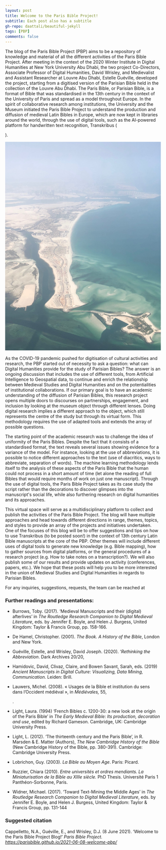 ```yaml
---
layout: post
title: Welcome to the Paris Bible Project!
subtitle: Each post also has a subtitle
gh-repo: daattali/beautiful-jekyll
tags: [PBP]
comments: false
---
```


The blog of the Paris Bible Project (PBP) aims to be a repository of knowledge and material of all the different activities of the Paris Bible Project. After meeting in the context of the 2020 Winter Institute in Digital Humanities at New York University Abu Dhabi, the two project Co-Directors, Associate Professor of Digital Humanities, David Wrisley, and Medievalist and Assistant Researcher at Louvre Abu Dhabi, Estelle Guéville, developed the project, starting from a digitised version of the Parisian Bible held in the collection of the Louvre Abu Dhabi. The Paris Bible, or Parisian Bible, is a format of Bible that was standardised in the 13th century in the context of the University of Paris and spread as a model throughout Europe. In the spirit of collaborative research among institutions, the University and the Museum initiated the Paris Bible Project to understand the production and diffusion of medieval Latin Bibles in Europe, which are now kept in libraries around the world, through the use of digital tools, such as the AI-powered platform for handwritten text recognition, Transkribus (

[https://readcoop.eu/transkribus/]: https://readcoop.eu/transkribus/

).

![Saadiyat-Island](/assets/Al_Jubail_Saadiyat_Island_aerial_view.jpg)

As the COVID-19 pandemic pushed for digitisation of cultural activities and research, the PBP started out of necessity to ask a question: what can Digital Humanities provide for the study of Parisian Bibles? The answer is an ongoing discussion that includes the use of different tools, from Artificial Intelligence to Geospatial data, to continue and enrich the relationship between Medieval Studies and Digital Humanities and on the potentialities of institutional collaborations. If our primary goal is to have an academic understanding of the diffusion of Parisian Bibles, this research project opens multiple doors to discourses on partnerships, engagement, and inclusion by looking at the museum object through different lenses. Doing digital research implies a different approach to the object, which still represents the centre of the study but through its virtual form. This methodology requires the use of adapted tools and extends the array of possible questions. 

The starting point of the academic research was to challenge the idea of uniformity of the Paris Bibles. Despite the fact that it consists of a standardised format, the text reveals several issues showing evidence for a variance of the model. For instance, looking at the use of abbreviations, it is possible to notice different approaches to the text (use of diacritics, ways to abbreviate, separation of words). The machine learning methodology lends itself to the analysis of these aspects of the Paris Bible that the human could not process in a short amount of time (let alone the reading of full Bibles that would require months of work on just one manuscript). Through the use of digital tools, the Paris Bible Project takes as its case study the script rather than the decorations to discover glimpses into the manuscript's social life, while also furthering research on digital humanities and its approaches.

This virtual space will serve as a multidisciplinary platform to collect and publish the activities of the Paris Bible Project. The blog will have multiple approaches and head towards different directions in range, themes, topics, and styles to provide an array of the projects and initiatives undertaken. One of the focuses of this blog will be to offer suggestions and tips on how to use Transkribus (to be posted soon!) in the context of 13th century Latin Bible manuscripts at the core of the PBP. Other themes will include different uses of digital tools to generate new knowledge (e.g. Bible mapping), how to gather sources from digital platforms, or the general procedures of a research project (e.g. How to take notes on a transcription?). We will also publish some of our results and provide updates on activity (conferences, papers, etc.). We hope that these posts will help you to be more interested in the union of Medieval Studies and Digital Humanities in regards to Parisian Bibles. 

For any inquiries, suggestions, requests, the team can be reached at 

[parisbible@gmail.com]: parisbible@gmail.com





### **Further readings and presentations:**

- Burrows, Toby. (2017). ‘Medieval Manuscripts and their (digital) afterlives’ in *The Routledge Research Companion to Digital Medieval Literature*, eds. by Jennifer E. Boyle, and Helen J. Burgess, United Kingdom: Taylor & Francis Group, pp. 158-166.

- De Hamel, Christopher. (2001). *The Book. A History of the Bible*, London and New York.

- Guéville, Estelle, and Wrisley, David Joseph. (2020).  ‘*Rethinking the Abbreviation*. Dark Archives 20/20, 

  [https://www.youtube.com/watch?v=p38lvPRRNmA]: https://www.youtube.com/watch?v=p38lvPRRNmA

  

- Hamidovic, David, Clivaz, Claire, and Bowen Savant, Sarah, eds. (2019) *Ancient Manuscripts in Digital Culture: Visualizing, Data Mining, Communication*. Leiden: Brill.

- Lauwers, Michel. (2008). « Usages de la Bible et institution du sens dans l’Occident médiéval », in *Médiévales,* 55, 

  [http://medievales.revues.org/5436]: http://medievales.revues.org/5436

  .

- Light, Laura. (1994) ‘French Bibles c. 1200-30: a new look at the origin of the Paris Bible’ in *The Early Medieval Bible: Its production, decoration and use*, edited by Richard Gameson. Cambridge, UK: Cambridge University Press.

- Light, L. (2012). ‘The thirteenth century and the Paris Bible’, in R. Marsden & E. Matter (Authors), *The New Cambridge History of the Bible* (New Cambridge History of the Bible, pp. 380-391). Cambridge: Cambridge University Press.

- Lobrichon, Guy. (2003). *La Bible au Moyen Age*. Paris: Picard.

- Ruzzier, Chiara (2010). *Entre universités et ordres mendiants. La Miniaturisation de la Bible au XIIIe siècle.* PhD Thesis. Université Paris 1 Panthéon-Sorbonne, Paris.

- Widner, Michael. (2017). ‘Toward Text-Mining the Middle Ages’ in *The Routledge Research Companion to Digital Medieval Literature*, eds. by Jennifer E. Boyle, and Helen J. Burgess, United Kingdom: Taylor & Francis Group, pp. 131-144






### **Suggested citation**

Cappelletto, N.A., Guéville, E., and Wrisley, D.J. (8 June 2021). ‘Welcome to the Paris Bible Project Blog!’ *Paris Bible Project.* *https://parisbible.github.io/2021-06-08-welcome-pbp/*

